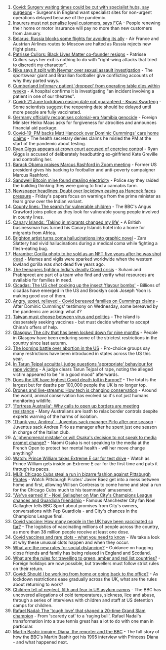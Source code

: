 1. [Covid: Surgery waiting times could be cut with specialist hubs, say surgeons](https://www.bbc.co.uk/news/health-57277793) - Surgeons in England want specialist sites for non-urgent operations delayed because of the pandemic.
2. [Insurers must not penalise loyal customers, says FCA](https://www.bbc.co.uk/news/business-57270415) - People renewing their home or motor insurance will pay no more than new customers from January.
3. [Belarus: Russia blocks some flights for avoiding its ally](https://www.bbc.co.uk/news/world-europe-57271949) - Air France and Austrian Airlines routes to Moscow are halted as Russia rejects new flight plans.
4. [Patrisse Cullors: Black Lives Matter co-founder resigns](https://www.bbc.co.uk/news/world-us-canada-57277777) - Patrisse Cullors says her exit is nothing to do with "right-wing attacks that tried to discredit my character".
5. [Nike says it split with Neymar over sexual assault investigation](https://www.bbc.co.uk/news/world-us-canada-57278258) - The sportswear giant and Brazilian footballer give conflicting accounts of why they parted ways.
6. [Cumberland Infirmary patient 'dropped' from operating table dies within weeks](https://www.bbc.co.uk/news/uk-england-cumbria-57254855) - A hospital confirms it is investigating "an incident involving a patient in one of our theatres".
7. [Covid: 21 June lockdown easing date not guaranteed - Kwasi Kwarteng](https://www.bbc.co.uk/news/uk-57278879) - Some scientists suggest the reopening date should be delayed until more people are fully vaccinated.
8. [Germany officially recognises colonial-era Namibia genocide](https://www.bbc.co.uk/news/world-europe-57279008) - Foreign Minister Heiko Maas asks for forgiveness for atrocities and announces financial aid package.
9. [Covid-19: PM backs Matt Hancock over Dominic Cummings' care home claims](https://www.bbc.co.uk/news/uk-politics-57276006) - The health secretary denies claims he misled the PM at the start of the pandemic about testing.
10. [Ryan Giggs appears at crown court accused of coercive control](https://www.bbc.co.uk/news/uk-wales-57280487) - Ryan Giggs is accused of deliberately headbutting ex-girlfriend Kate Greville and controlling her.
11. [Barack Obama praises Marcus Rashford in Zoom meeting](https://www.bbc.co.uk/news/education-57272039) - Former US president gives his backing to footballer and anti-poverty campaigner Marcus Rashford.
12. [Sandwell Bitcoin mine found stealing electricity](https://www.bbc.co.uk/news/uk-england-birmingham-57280115) - Police say they raided the building thinking they were going to find a cannabis farm.
13. [Newspaper headlines: Doubt over lockdown easing as Hancock faces pressure](https://www.bbc.co.uk/news/blogs-the-papers-57277286) - Friday's papers focus on warnings from the prime minister as fears grow over the Indian variant.
14. [County lines: The search for vulnerable children](https://www.bbc.co.uk/news/uk-57271269) - The BBC's Angus Crawford joins police as they look for vulnerable young people involved in county lines.
15. [Canary Islands: 'Taking in migrants changed my life'](https://www.bbc.co.uk/news/world-europe-57272811) - A British businessman has turned his Canary Islands hotel into a home for migrants from Africa.
16. [Brighton artist turns coma hallucinations into graphic novel](https://www.bbc.co.uk/news/uk-england-sussex-57206923) - Zara Slattery had vivid hallucinations during a medical coma while fighting a flesh-eating bug.
17. [Harambe: Gorilla photo to be sold as an NFT five years after he was shot dead](https://www.bbc.co.uk/news/newsbeat-57279486) - Memes and vigils were sparked worldwide when the western lowland gorilla was shot dead five years ago.
18. [The teenagers fighting India's deadly Covid crisis](https://www.bbc.co.uk/news/world-57275106) - Suhani and Prabhpreet are part of a team who find and verify what resources are available for families in need.
19. [Cicadas: The US chef cooking up the insect 'flavour bombs'](https://www.bbc.co.uk/news/world-us-canada-57273056) - Billions of cicadas have emerged in the US and Brooklyn cook Joseph Yoon is making good use of them.
20. [Angry, upset, relieved - Covid bereaved families on Cummings claims](https://www.bbc.co.uk/news/uk-57271249) - After Dominic Cummings' testimony on Wednesday, some bereaved by the pandemic are asking: what if?
21. [Taiwan must choose between virus and politics](https://www.bbc.co.uk/news/world-asia-57246914) - The island is desperately seeking vaccines - but must decide whether to accept China's offers of help.
22. [Glasgow: The city that has been locked down for nine months](https://www.bbc.co.uk/news/uk-scotland-glasgow-west-57272876) - People in Glasgow have been enduring some of the strictest restrictions in the country since last autumn.
23. [The looming battle over abortion in the US](https://www.bbc.co.uk/news/world-us-canada-57208053) - Pro-choice groups say many restrictions have been introduced in states across the US this year.
24. [In Tarun Tejpal acquittal, judge questions 'appropriate' behaviour for rape victims](https://www.bbc.co.uk/news/world-asia-india-57266447) - A judge clears Tarun Tejpal of rape, noting the alleged victim appeared to be "in a good mood" afterwards.
25. [Does the UK have highest Covid death toll in Europe?](https://www.bbc.co.uk/news/57268471) - The total is the largest but for deaths per 100,000 people the UK is no longer top.
26. [Drones and live-streams: How tech is changing conservation](https://www.bbc.co.uk/news/newsbeat-57234398) - Around the world, animal conservation has evolved so it's not just humans monitoring wildlife.
27. ['Fortress Australia': Why calls to open up borders are meeting resistance](https://www.bbc.co.uk/news/world-australia-57224635) - Many Australians are loath to relax border controls despite experts warning of the harms of isolation.
28. ['Thank you, Andrea' - Juventus sack manager Pirlo after one season](https://www.bbc.co.uk/sport/football/57268050) - Juventus sack Andrea Pirlo as manager after he spent just one season in charge of the Italian club.
29. [A 'phenomenal mistake' or will Osaka's decision to not speak to media prompt change?](https://www.bbc.co.uk/sport/tennis/57270276) - Naomi Osaka is not speaking to the media at the French Open to protect her mental health - will her move change anything?
30. [Watch: Prince William takes Extreme E car for test drive](https://www.bbc.co.uk/sport/av/motorsport/57253503) - Watch as Prince William gets inside an Extreme E car for the first time and puts it through its paces.
31. [MLB: Chicago Cubs steal a run in bizarre fashion against Pittsburgh Pirates](https://www.bbc.co.uk/sport/av/baseball/57281368) - Watch Pittsburgh Pirates' Javier Báez get into a mess between home and first, allowing Willson Contreras to come home and steal a run for the Chicago Cubs much to his teammates' amusement.
32. ['We've earned it' - Noel Gallagher on Man City's Champions League chances and Guardiola friendship](https://www.bbc.co.uk/sport/football/57275565) - Famous Manchester City fan Noel Gallagher tells BBC Sport about promises from City's owners, conversations with Pep Guardiola - and City's chances in the Champions League final.
33. [Covid vaccine: How many people in the UK have been vaccinated so far?](https://www.bbc.co.uk/news/health-55274833) - The logistics of vaccinating millions of people across the country, as more than 38 million people receive at least one dose.
34. [Covid vaccines and rare clots - what you need to know](https://www.bbc.co.uk/news/health-56674796) - We take a look at why these unusual clots happen and when they occur.
35. [What are the new rules for social distancing?](https://www.bbc.co.uk/news/uk-51506729) - Guidance on hugging close friends and family has being relaxed in England and Scotland.
36. [What are the rules for travelling to green, amber and red list countries?](https://www.bbc.co.uk/news/explainers-52544307) - Foreign holidays are now possible, but travellers must follow strict rules on their return.
37. [Covid: Should I be working from home or going back to the office?](https://www.bbc.co.uk/news/business-52567567) - As lockdown restrictions ease gradually across the UK, what are the rules about returning to work?
38. [Children tell of neglect, filth and fear in US asylum camps](https://www.bbc.co.uk/news/world-us-canada-57149721) - The BBC has uncovered allegations of cold temperatures, sickness, lice and abuse, through a series of interviews with children and staff at US detention camps for children.
39. [Rafael Nadal: The 'tough love' that shaped a 20-time Grand Slam champion](https://www.bbc.co.uk/sport/tennis/56090941) - From 'scaredy cat' to a 'raging bull', Rafael Nadal's transformation into a true tennis great has a lot to do with one man in particular.
40. [Martin Bashir inquiry: Diana, the reporter and the BBC](https://www.bbc.co.uk/news/uk-56680229) - The full story of how the BBC's Martin Bashir got his 1995 interview with Princess Diana - and what happened next.
